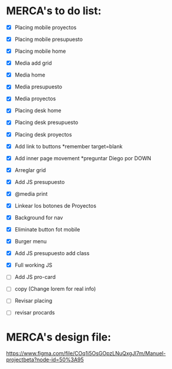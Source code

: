 # MERCA's to do list:

- [x] Placing mobile proyectos
- [x] Placing mobile presupuesto
- [x] Placing mobile home
- [x] Media add grid
- [x] Media home
- [x] Media presupuesto
- [x] Media proyectos
- [x] Placing desk home
- [x] Placing desk presupuesto
- [x] Placing desk proyectos
- [x] Add link to buttons *remember target=blank
- [x] Add inner page movement *preguntar Diego por DOWN
- [x] Arreglar grid
- [x] Add JS presupuesto
- [x] @media print
- [x] Linkear los botones de Proyectos
- [x] Background for nav
- [x] Eliminate button fot mobile
- [x] Burger menu
- [x] Add JS presupuesto add class
- [x] Full working JS
- [ ] Add JS pro-card
- [ ] copy (Change lorem for real info)
- [ ] Revisar placing
- [ ] revisar procards


# MERCA's design file:
https://www.figma.com/file/COq1i5OsGOpzLNuQxgJl7m/Manuel-projectbeta?node-id=50%3A95